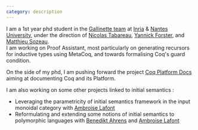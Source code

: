 ```yaml
---
category: description
---
```


I am a 1st year phd student in the [Gallinette team](https://gallinette.gitlabpages.inria.fr/website/)
at [Inria](https://www.inria.fr/en) & [Nantes University](https://english.univ-nantes.fr/),
under the direction of [Nicolas Tabareau](https://tabareau.fr/), [Yannick Forster](https://yforster.de/),
and [Matthieu Sozeau](https://sozeau.gitlabpages.inria.fr/www/). <br>
I am working on Proof Assistant, most particularly on generating recursors for
inductive types using MetaCoq, and towards formalising Coq's guard condition.

On the side of my phd, I am pushing forward the project
[Coq Platform Docs](https://github.com/coq/platform-docs)
aiming at documenting Coq and its Platform.

I am also working on some other projects linked to initial semantics  :
- Leveraging the parametricity of initial semantics framework in the input
  monoidal category with [Ambroise Lafont](https://amblafont.github.io/)
- Reformulating and extending some notions of initial semantics to polymorphic
  languages with [Benedikt Ahrens](https://benediktahrens.gitlab.io/) and
  [Ambroise Lafont](https://amblafont.github.io/)




